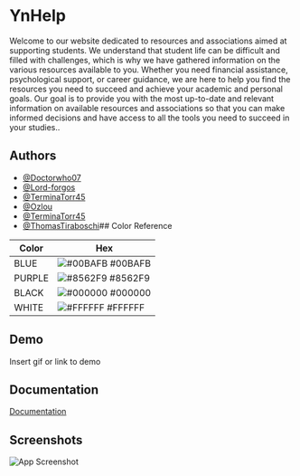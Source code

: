# YnHelp
Welcome to our website dedicated to resources and associations aimed at supporting students. We understand that student life can be difficult and filled with challenges, which is why we have gathered information on the various resources available to you. Whether you need financial assistance, psychological support, or career guidance, we are here to help you find the resources you need to succeed and achieve your academic and personal goals. Our goal is to provide you with the most up-to-date and relevant information on available resources and associations so that you can make informed decisions and have access to all the tools you need to succeed in your studies..

## Authors

- [@Doctorwho07](https://www.github.com/Doctorwho07)
- [@Lord-forgos](https://www.github.com/Lord-forgos)
- [@TerminaTorr45](https://www.github.com/octokatherine)
- [@Ozlou](https://www.github.com/Ozlou)
- [@TerminaTorr45](https://www.github.com/octokatherine)
- [@ThomasTiraboschi](https://www.github.com/ThomasTiraboschi)## Color Reference

| Color             | Hex                                                                |
| ----------------- | ------------------------------------------------------------------ |
| BLUE | ![#00BAFB](https://via.placeholder.com/10/00BAFB?text=+) #00BAFB |
| PURPLE | ![#8562F9](https://via.placeholder.com/10/8562F9?text=+) #8562F9 |
| BLACK | ![#000000](https://via.placeholder.com/10/000000?text=+) #000000 |
| WHITE | ![#FFFFFF](https://via.placeholder.com/10/FFFFFF?text=+) #FFFFFF |


## Demo

Insert gif or link to demo


## Documentation

[Documentation](https://linktodocumentation)


## Screenshots

![App Screenshot](https://via.placeholder.com/468x300?text=App+Screenshot+Here)

